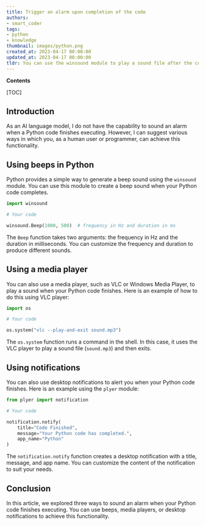 ```yaml
---
title: Trigger an alarm upon completion of the code
authors:
- smart_coder
tags:
- python
- knowledge
thumbnail: images/python.png
created_at: 2023-04-17 00:00:00
updated_at: 2023-04-17 00:00:00
tldr: You can use the winsound module to play a sound file after the code finishes executing.
---
```


**Contents**

[TOC]

## Introduction

As an AI language model, I do not have the capability to sound an alarm when a Python code finishes executing. However, I can suggest various ways in which you, as a human user or programmer, can achieve this functionality.

## Using beeps in Python

Python provides a simple way to generate a beep sound using the `winsound` module. You can use this module to create a beep sound when your Python code completes.

```python
import winsound

# Your code

winsound.Beep(1000, 500)  # frequency in Hz and duration in ms
```

The `Beep` function takes two arguments: the frequency in Hz and the duration in milliseconds. You can customize the frequency and duration to produce different sounds.

## Using a media player

You can also use a media player, such as VLC or Windows Media Player, to play a sound when your Python code finishes. Here is an example of how to do this using VLC player:

```python
import os

# Your code

os.system("vlc --play-and-exit sound.mp3")
```

The `os.system` function runs a command in the shell. In this case, it uses the VLC player to play a sound file (`sound.mp3`) and then exits.

## Using notifications

You can also use desktop notifications to alert you when your Python code finishes. Here is an example using the `plyer` module:

```python
from plyer import notification

# Your code

notification.notify(
    title="Code Finished",
    message="Your Python code has completed.",
    app_name="Python"
)
```

The `notification.notify` function creates a desktop notification with a title, message, and app name. You can customize the content of the notification to suit your needs.

## Conclusion

In this article, we explored three ways to sound an alarm when your Python code finishes executing. You can use beeps, media players, or desktop notifications to achieve this functionality.
